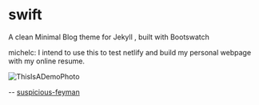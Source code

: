 swift
=====

A clean Minimal Blog theme for Jekyll , built with Bootswatch 

michelc: I intend to use this to test netlify and build
my personal webpage with my online resume.


![ThisIsADemoPhoto](https://353a23c500dde3b2ad58-c49fe7e7355d384845270f4a7a0a7aa1.ssl.cf2.rackcdn.com/5d51402853e5e92ac792c968/screenshot.png)


--
[suspicious-feyman](https://suspicious-feynman-61c5f8.netlify.com/)
